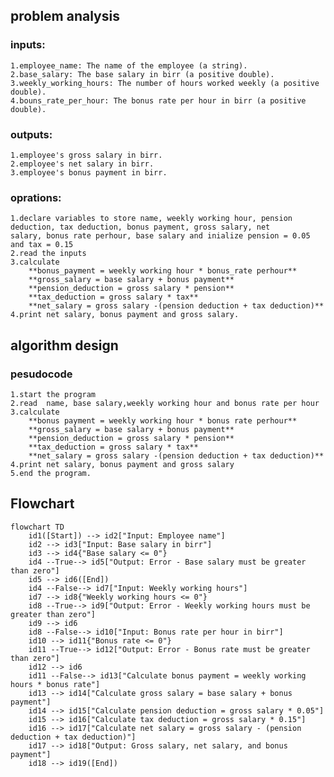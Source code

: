  ## problem analysis

 ### inputs:
    1.employee_name: The name of the employee (a string).
    2.base_salary: The base salary in birr (a positive double).
    3.weekly_working_hours: The number of hours worked weekly (a positive double).
    4.bouns_rate_per_hour: The bonus rate per hour in birr (a positive double).
    
 ### outputs:
    1.employee's gross salary in birr.
    2.employee's net salary in birr.
    3.employee's bonus payment in birr.

 ### oprations:
    1.declare variables to store name, weekly working hour, pension deduction, tax deduction, bonus payment, gross salary, net          salary, bonus rate perhour, base salary and inialize pension = 0.05 and tax = 0.15
    2.read the inputs
    3.calculate 
        **bonus_payment = weekly working hour * bonus_rate perhour**
        **gross_salary = base salary + bonus payment**
        **pension_deduction = gross salary * pension**
        **tax_deduction = gross salary * tax**
        **net_salary = gross salary -(pension deduction + tax deduction)**
    4.print net salary, bonus payment and gross salary. 

 ## algorithm design
   ###  pesudocode
    1.start the program
    2.read  name, base salary,weekly working hour and bonus rate per hour
    3.calculate 
        **bonus payment = weekly working hour * bonus rate perhour**
        **gross_salary = base salary + bonus payment**
        **pension_deduction = gross salary * pension**
        **tax_deduction = gross salary * tax**
        **net_salary = gross salary -(pension deduction + tax deduction)**
    4.print net salary, bonus payment and gross salary 
    5.end the program.

  ## Flowchart

```mermaid
flowchart TD
    id1([Start]) --> id2["Input: Employee name"]
    id2 --> id3["Input: Base salary in birr"]
    id3 --> id4{"Base salary <= 0"}
    id4 --True--> id5["Output: Error - Base salary must be greater than zero"]
    id5 --> id6([End])
    id4 --False--> id7["Input: Weekly working hours"]
    id7 --> id8{"Weekly working hours <= 0"}
    id8 --True--> id9["Output: Error - Weekly working hours must be greater than zero"]
    id9 --> id6
    id8 --False--> id10["Input: Bonus rate per hour in birr"]
    id10 --> id11{"Bonus rate <= 0"}
    id11 --True--> id12["Output: Error - Bonus rate must be greater than zero"]
    id12 --> id6
    id11 --False--> id13["Calculate bonus payment = weekly working hours * bonus rate"]
    id13 --> id14["Calculate gross salary = base salary + bonus payment"]
    id14 --> id15["Calculate pension deduction = gross salary * 0.05"]
    id15 --> id16["Calculate tax deduction = gross salary * 0.15"]
    id16 --> id17["Calculate net salary = gross salary - (pension deduction + tax deduction)"]
    id17 --> id18["Output: Gross salary, net salary, and bonus payment"]
    id18 --> id19([End])


```
